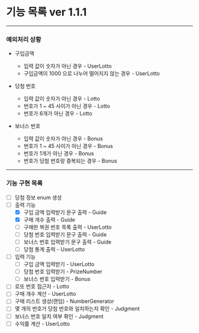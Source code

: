 # 기능 목록 ver 1.1.1
<hr>

### 예외처리 상황
- 구입금액
  - 입력 값이 숫자가 아닌 경우 - UserLotto
  - 구입금액이 1000 으로 나누어 떨어지지 않는 경우 - UserLotto


- 당첨 번호
  - 입력 값이 숫자가 아닌 경우 - Lotto
  - 번호가 1 ~ 45 사이가 아닌 경우 - Lotto
  - 번호가 6개가 아닌 경우 - Lotto


- 보너스 번호
  - 입력 값이 숫자가 아닌 경우 - Bonus
  - 번호가 1 ~ 45 사이가 아닌 경우 - Bonus
  - 번호가 1개가 아닌 경우 - Bonus
  - 번호가 당첨 번호랑 중복되는 경우 - Bonus

<hr>

### 기능 구현 목록

- [ ] 당첨 정보 enum 생성
- [ ] 출력 기능
  - [x] 구입 금액 입력받기 문구 출력 - Guide
  - [x] 구매 개수 출력 - Guide
  - [ ] 구매한 복권 번호 목록 출력 - UserLotto
  - [ ] 당첨 번호 입력받기 문구 출력 - Guide
  - [ ] 보너스 번호 입력받기 문구 출력 - Guide
  - [ ] 당첨 통계 출력 - UserLotto
- [ ] 입력 기능
  - [ ] 구입 금액 입력받기 - UserLotto
  - [ ] 당첨 번호 입력받기 - PrizeNumber
  - [ ] 보너스 번호 입력받기 - Bonus

- [ ] 로또 번호 접근자 - Lotto
- [ ] 구매 개수 계산 - UserLotto
- [ ] 구매 리스트 생성(랜덤) - NumberGenerator
- [ ] 몇 개의 번호가 당첨 번호와 일치하는지 확인 - Judgment
- [ ] 보너스 번호 일치 여부 확인 - Judgment
- [ ] 수익률 계산 - UserLotto